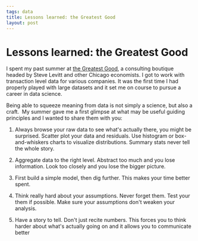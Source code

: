 ```yaml
--- 
tags: data
title: Lessons learned: the Greatest Good
layout: post
---
```

# Lessons learned: the Greatest Good

I spent my past summer at [the Greatest Good](http://greatestgood.com/), a
consulting boutique headed by Steve Levitt and other Chicago economists. I got
to work with transaction level data for various companies. It was the first
time I had properly played with large datasets and it set me on course to
pursue a career in data science.

Being able to squeeze meaning from data is not simply a science, but also a
craft.  My summer gave me a first glimpse at what may be useful guiding
principles and I wanted to share them with you:

1. Always browse your raw data to see what's actually there, you might be surprised. Scatter plot your data and residuals. Use histogram or box-and-whiskers charts to visualize distributions. Summary stats never tell the whole story.

2. Aggregate data to the right level. Abstract too much and you lose information. Look too closely and you lose the bigger picture.

3. First build a simple model, then dig further. This makes your time better spent. 

4. Think really hard about your assumptions. Never forget them. Test your them if possible. Make sure your assumptions don't weaken your analysis.

5. Have a story to tell. Don't just recite numbers. This forces you to think harder about what's actually going on and it allows you to communicate better

